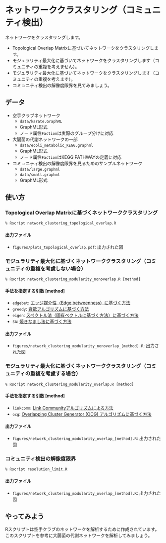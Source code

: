 # ネットワーククラスタリング（コミュニティ検出）
ネットワークをクラスタリングします。
* Topological Overlap Matrixに基づいてネットワークをクラスタリングします。
* モジュラリティ最大化に基づいてネットワークをクラスタリングします（コミュニティの重複を考えません）。
* モジュラリティ最大化に基づいてネットワークをクラスタリングします（コミュニティの重複を考えます）。
* コミュニティ検出の解像度限界を見てみましょう。

## データ
  * 空手クラブネットワーク
    * ``data/karate.GraphML``
    * GraphML形式
    * ノード属性``Faction``は実際のグループ分けに対応
  * 大腸菌の代謝ネットワークの一部
    * ``data/ecoli_metabolic_KEGG.graphml``
    * GraphML形式
    * ノード属性``Faction``はKEGG PATHWAYの定義に対応
  * コミュニティ検出の解像度限界を見るためのサンプルネットワーク
    * ``data/large.graphml``
    * ``data/small.graphml``
    * GraphML形式

## 使い方
### Topological Overlap Matrixに基づくネットワーククラスタリング
```
% Rscript network_clustering_topological_overlap.R 
```
#### 出力ファイル
* ``figures/plots_topological_overlap.pdf``: 出力された図

### モジュラリティ最大化に基づくネットワーククラスタリング（コミュニティの重複を考慮しない場合）
```
% Rscript network_clustering_modularity_nonoverlap.R [method]
```
#### 手法を指定する引数 \[method\]
* ``edgebet``: [エッジ媒介性（Edge betweenness）に基づく方法](http://samoa.santafe.edu/media/workingpapers/01-12-077.pdf)
* ``greedy``: [貪欲アルゴリズムに基づく方法](https://arxiv.org/abs/cond-mat/0408187)
* ``eigen``: [スペクトル法（固有ベクトルに基づく方法）に基づく方法](https://arxiv.org/abs/physics/0602124)
* ``SA``: [焼きなまし法に基づく方法](https://www.ncbi.nlm.nih.gov/pmc/articles/PMC2175124/)

#### 出力ファイル
* ``figures/network_clustering_modularity_nonoverlap_[method].R``: 出力された図

### モジュラリティ最大化に基づくネットワーククラスタリング（コミュニティの重複を考慮する場合）
```
% Rscript network_clustering_modularity_overlap.R [method]
```
#### 手法を指定する引数 \[method\]
* ``linkcomm``: [Link Communityアルゴリズムによる方法](https://arxiv.org/abs/0903.3178)
* ``ocg``: [Overlapping Cluster Generator (OCG) アルゴリズムに基づく方法](https://www.ncbi.nlm.nih.gov/pmc/articles/PMC3244771/)

#### 出力ファイル
* ``figures/network_clustering_modularity_overlap_[method].R``: 出力された図

### コミュニティ検出の解像度限界
```
% Rscript resolution_limit.R
```
#### 出力ファイル
* ``figures/network_clustering_modularity_overlap_[method].R``: 出力された図

## やってみよう
Rスクリプトは空手クラブのネットワークを解析するために作成されています。
このスクリプトを参考に大腸菌の代謝ネットワークを解析してみましょう。
